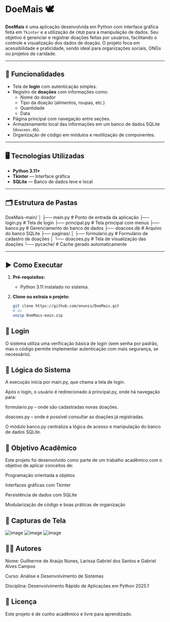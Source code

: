 # DoeMais 🕊️

**DoeMais** é uma aplicação desenvolvida em Python com interface gráfica feita em `Tkinter` e a utilização de `CRUD` para a manipulação de dados. Seu objetivo é gerenciar e registrar doações feitas por usuários, facilitando o controle e visualização dos dados de doação. O projeto foca em acessibilidade e praticidade, sendo ideal para organizações sociais, ONGs ou projetos de caridade.

---

## 📌 Funcionalidades

- Tela de **login** com autenticação simples.
- Registro de **doações** com informações como:
  - Nome do doador
  - Tipo da doação (alimentos, roupas, etc.)
  - Quantidade
  - Data
- Página principal com navegação entre seções.
- Armazenamento local das informações em um banco de dados SQLite (`doacoes.db`).
- Organização de código em módulos e reutilização de componentes.

---

## 🖥️ Tecnologias Utilizadas

- **Python 3.11+**
- **Tkinter** — Interface gráfica
- **SQLite** — Banco de dados leve e local

---

## 🗂️ Estrutura de Pastas

DoeMais-main/
│
├── main.py # Ponto de entrada da aplicação
├── login.py # Tela de login
├── principal.py # Tela principal com menus
├── banco.py # Gerenciamento do banco de dados
├── doacoes.db # Arquivo do banco SQLite
├── paginas/
│ ├── formulario.py # Formulário de cadastro de doações
│ └── doacoes.py # Tela de visualização das doações
└── pycache/ # Cache gerado automaticamente


---

## ▶️ Como Executar

1. **Pré-requisitos:**
   - Python 3.11 instalado no sistema.

2. **Clone ou extraia o projeto:**
   ```bash
   git clone https://github.com/onunis/DoeMais.git
   # ou
   unzip DoeMais-main.zip


## 🔐 Login
O sistema utiliza uma verificação básica de login (sem senha por padrão, mas o código permite implementar autenticação com mais segurança, se necessário).

## 🧠 Lógica do Sistema
A execução inicia por main.py, que chama a tela de login.

Após o login, o usuário é redirecionado à principal.py, onde há navegação para:

formulario.py – onde são cadastradas novas doações.

doacoes.py – onde é possível consultar as doações já registradas.

O módulo banco.py centraliza a lógica de acesso e manipulação do banco de dados SQLite.

## 🎯 Objetivo Acadêmico
Este projeto foi desenvolvido como parte de um trabalho acadêmico com o objetivo de aplicar conceitos de:

Programação orientada a objetos

Interfaces gráficas com Tkinter

Persistência de dados com SQLite

Modularização de código e boas práticas de organização

## 📸 Capturas de Tela
![image](https://github.com/user-attachments/assets/1bdf4a23-674d-4eb7-a00d-9dbd38f3fb60)
![image](https://github.com/user-attachments/assets/1698b6a8-1f3c-434b-88f3-f3c56f9783c0)
![image](https://github.com/user-attachments/assets/ca01681e-1898-4af1-8348-b6a3f47c1711)




## 👨‍💻 Autores
Nome: Guilherme de Araújo Nunes, Larissa Gabriel dos Santos e Gabriel Alves Campos

Curso: Análise e Desenvolvimento de Sistemas

Disciplina: Desenvolvimento Rápido de Aplicações em Python 2025.1

## 📄 Licença
Este projeto é de cunho acadêmico e livre para aprendizado.
